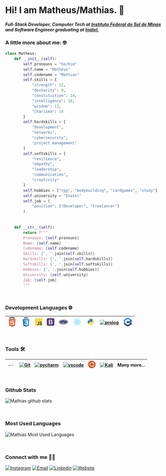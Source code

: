 <h1>Hi! I am Matheus/Mathias. 👋</h1>

<h4><em>Full-Stack Developer, Computer Tech at <a href='https://portal.poa.ifsuldeminas.edu.br/'>Instituto Federal do Sul de Minas</a> and Software Engineer graduating at <a href='https://inatel.br/'>Inatel.</a></em></h4>


### A little more about me: 🤓

```python
class Matheus:
    def __init__(self):
        self.pronouns = "he/him"
        self.name = "Matheus"
        self.codename = "Mathias"
        self.skills = {
            "strength": 12, 
            "dexterity": 9,
            "constituition": 14,
            "intelligence": 18, 
            "wisdom": 12, 
            "charisma": 14
        }
        self.hardskills = [
            "development",
            "networks",
            "cybersecurity",
            "project management"
        ]
        self.softskills = [
            "resilience",
            "empathy",
            "leadership",
            "communication",
            "creativity"
        ]
        self.hobbies = ["rpg", "bodybuilding", "cardgames", "study"]
        self.university = "Inatel"
        self.job = (
            "position": ("Developer", "Freelancer")
        )


    def __str__(self):
        return f"""
        Pronouns: {self.pronouns}
        Name: {self.name}
        Codename: {self.codename}
        Skills: {', '.join(self.skills)}
        Hardskills: {', '.join(self.hardskills)}
        Softskills: {', '.join(self.softskills)}
        Hobbies: {', '.join(self.hobbies)}
        University: {self.university}
        Job: {self.job}
        """
```

<br>

### Development Languages 🌐

| [<img src="https://raw.githubusercontent.com/github/explore/80688e429a7d4ef2fca1e82350fe8e3517d3494d/topics/html/html.png" alt="HTML5" width="30">](https://developer.mozilla.org/pt-BR/docs/Web/HTML) | [<img src="https://raw.githubusercontent.com/github/explore/80688e429a7d4ef2fca1e82350fe8e3517d3494d/topics/css/css.png" alt="CSS3" width="30">](https://developer.mozilla.org/pt-BR/docs/Web/CSS) | [<img src="https://raw.githubusercontent.com/github/explore/80688e429a7d4ef2fca1e82350fe8e3517d3494d/topics/javascript/javascript.png" alt="JavaScript" width="24">](https://developer.mozilla.org/pt-BR/docs/Web/JavaScript) | [<img src="https://raw.githubusercontent.com/github/explore/80688e429a7d4ef2fca1e82350fe8e3517d3494d/topics/bootstrap/bootstrap.png" alt="Bootstrap" width="24">](https://getbootstrap.com/) | [<img src="https://raw.githubusercontent.com/github/explore/80688e429a7d4ef2fca1e82350fe8e3517d3494d/topics/php/php.png" alt="PHP" width="30">](https://php.net/) | [<img src="https://raw.githubusercontent.com/github/explore/80688e429a7d4ef2fca1e82350fe8e3517d3494d/topics/react/react.png" alt="Angular" width="30">](https://react.dev) | [<img src="https://raw.githubusercontent.com/github/explore/80688e429a7d4ef2fca1e82350fe8e3517d3494d/topics/python/python.png" alt="python" width="30">](https://www.python.org/) | [<img src="https://plugins.jetbrains.com/files/13954/290585/icon/pluginIcon.svg" alt="prolog" width="30">](https://www.swi-prolog.org/) |  [<img src="https://raw.githubusercontent.com/github/explore/180320cffc25f4ed1bbdfd33d4db3a66eeeeb358/topics/cpp/cpp.png" alt="cpp" width="30">](https://www.dio.me/articles/c-o-que-e-e-por-que-voce-precisa-aprender-essa-linguagem) |
|---|---|---|---|---|---|---|---|---|

<br>

### Tools 🛠️

| [<img src="https://raw.githubusercontent.com/github/explore/80688e429a7d4ef2fca1e82350fe8e3517d3494d/topics/mysql/mysql.png" alt="mysql" width="24">](https://www.mysql.com/) | [<img src="https://github.githubassets.com/assets/GitHub-Mark-ea2971cee799.png" alt="Git" width="24">](https://github.com/) |  [<img src="https://upload.wikimedia.org/wikipedia/commons/1/1d/PyCharm_Icon.svg" alt="pycharm" width="24">](https://www.jetbrains.com/pycharm/) | [<img src="https://upload.wikimedia.org/wikipedia/commons/thumb/2/2d/Visual_Studio_Code_1.18_icon.svg/1200px-Visual_Studio_Code_1.18_icon.svg.png" alt="vscode" width="24">](https://code.visualstudio.com/) | [<img src="https://raw.githubusercontent.com/github/explore/80688e429a7d4ef2fca1e82350fe8e3517d3494d/topics/ubuntu/ubuntu.png" alt="Ubuntu" width="24">](https://ubuntu.com/)  |  [<img src="https://www.kali.org/docs/policy/trademark/kali-tm.png" alt="Kali" width="34">](https://www.kali.org/) | Many more...
|---|---|---|---|---|---|---|

<br>

### Github Stats
![Mathias github stats](https://github-readme-stats.vercel.app/api?username=titiomathias&show_icons=true&title_color=blue&icon_color=ADD8E6&text_color=9f9f9f&bg_color=151515)

<br>

### Most Used Languages
![Mathias Most Used Languages](https://github-readme-stats.vercel.app/api/top-langs/?username=titiomathias&layout=compact)

<br>

### Connect with me 🤝🏻

<p>
<a href="https://www.instagram.com/matheuz_alencar/" target="_blank"><img alt="Instagram" src="https://img.shields.io/badge/Instagram-matheuz_alencar-blue?style=flat&logo=instagram"></a>
<a href="mailto:matheusdealencar.contato@gmail.com"><img alt="Email" src="https://img.shields.io/badge/Email-matheusdealencar.contato@gmail.com-blue?style=flat&logo=gmail"></a>
<a href="https://www.linkedin.com/in/matheus-de-alencar-455b2033b/"><img alt="Linkedin" src="https://img.shields.io/badge/LinkedIn-matheusdealencar-blue?style=flat&logo=linkedin"></a>
<a href="https://www.matheusdealencar.com/"><img alt="Website" src="https://img.shields.io/badge/Website-matheusdealencar-blue?style=flat&logo=website"></a>
</p>
